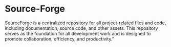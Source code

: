 # Source-Forge
SourceForge is a centralized repository for all project-related files and code, including documentation, source code, and other assets. This repository serves as the foundation for all development work and is designed to promote collaboration, efficiency, and productivity."
